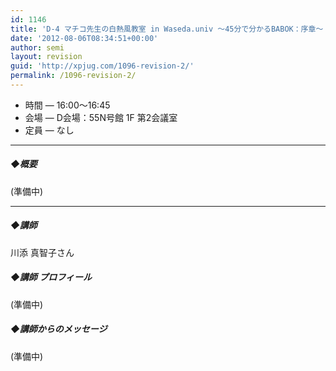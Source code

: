 ```yaml
---
id: 1146
title: 'D-4 マチコ先生の白熱風教室 in Waseda.univ 〜45分で分かるBABOK：序章〜【ディスカッション】'
date: '2012-08-06T08:34:51+00:00'
author: semi
layout: revision
guid: 'http://xpjug.com/1096-revision-2/'
permalink: /1096-revision-2/
---
```


- 時間 — 16:00〜16:45
- 会場 — D会場：55N号館 1F 第2会議室
- 定員 — なし

---

##### ◆概要

(準備中)

---

##### ◆講師

川添 真智子さん

##### ◆講師 プロフィール

(準備中)

##### ◆講師からのメッセージ

(準備中)